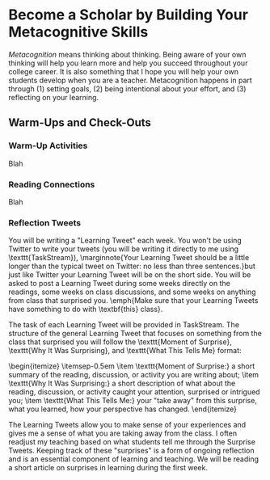 # Become a Scholar by Building Your Metacognitive Skills

*Metacognition* means thinking about thinking. Being aware of your own thinking will help you learn more and help you succeed throughout your college career. It is also something that I hope you will help your own students develop when you are a teacher. Metacognition happens in part through (1) setting goals, (2) being intentional about your effort, and (3) reflecting on your learning.

## Warm-Ups and Check-Outs


### Warm-Up Activities

Blah

### Reading Connections

Blah



### Reflection Tweets
You will be writing a "Learning Tweet" each week. You won't be using Twitter to write your tweets (you will be writing it directly to me using \texttt{TaskStream}), \marginnote{Your Learning Tweet should be a little longer than the typical tweet on Twitter: no less than three sentences.}but just like Twitter your Learning Tweet will be on the short side. You will be asked to post a Learning Tweet during some weeks directly on the readings, some weeks on class discussions, and some weeks on anything from class that surprised you. \emph{Make sure that your Learning Tweets have something to do with \textbf{this} class}.

The task of each Learning Tweet will be provided in TaskStream. The structure of the general Learning Tweet that focuses on something from the class that surprised you will follow the \texttt{Moment of Surprise}, \texttt{Why It Was Surprising}, and \texttt{What This Tells Me} format:

\begin{itemize}
	\itemsep-0.5em
	\item \texttt{Moment of Surprise:} a short summary of the reading, discussion, or activity you are writing about;
	\item \texttt{Why It Was Surprising:} a short description of what about the reading, discussion, or activity caught your attention, surprised or intrigued you;
	\item \texttt{What This Tells Me:} your "take away" from this surprise, what you learned, how your perspective has changed.
\end{itemize}

The Learning Tweets allow you to make sense of your experiences and gives me a sense of what you are taking away from the class. I often readjust my teaching based on what students tell me through the Surprise Tweets. Keeping track of these "surprises" is a form of ongoing reflection and is an essential component of learning and teaching. We will be reading a short article on surprises in learning during the first week.
